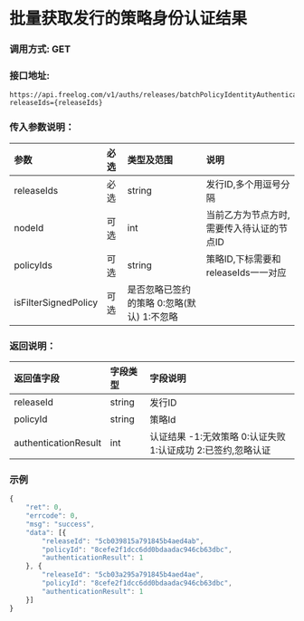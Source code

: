 # 批量获取发行的策略身份认证结果

### 调用方式: GET

### 接口地址:

```
https://api.freelog.com/v1/auths/releases/batchPolicyIdentityAuthentication?releaseIds={releaseIds}
```

### 传入参数说明：

| 参数 | 必选 | 类型及范围 | 说明 |
| :--- | :--- | :--- | :--- |
| releaseIds | 必选 | string | 发行ID,多个用逗号分隔 |
| nodeId | 可选 | int | 当前乙方为节点方时,需要传入待认证的节点ID |
| policyIds | 可选 | string | 策略ID,下标需要和releaseIds一一对应 |
| isFilterSignedPolicy | 可选 | 是否忽略已签约的策略 0:忽略(默认) 1:不忽略 |

### 返回说明：

| 返回值字段 | 字段类型 | 字段说明 |
| :--- | :--- | :--- |
| releaseId | string | 发行ID|
| policyId | string | 策略Id|
| authenticationResult | int | 认证结果 -1:无效策略 0:认证失败 1:认证成功 2:已签约,忽略认证 |

### 示例

```js
{
	"ret": 0,
	"errcode": 0,
	"msg": "success",
	"data": [{
		"releaseId": "5cb039815a791845b4aed4ab",
		"policyId": "8cefe2f1dcc6dd0bdaadac946cb63dbc",
		"authenticationResult": 1
	}, {
		"releaseId": "5cb03a295a791845b4aed4ae",
		"policyId": "8cefe2f1dcc6dd0bdaadac946cb63dbc",
		"authenticationResult": 1
	}]
}
```

